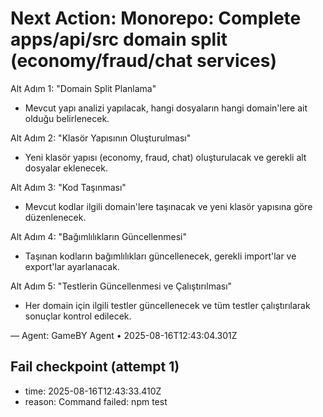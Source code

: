 # Next Action: Monorepo: Complete apps/api/src domain split (economy/fraud/chat services)

Alt Adım 1: "Domain Split Planlama"  
- Mevcut yapı analizi yapılacak, hangi dosyaların hangi domain'lere ait olduğu belirlenecek.

Alt Adım 2: "Klasör Yapısının Oluşturulması"  
- Yeni klasör yapısı (economy, fraud, chat) oluşturulacak ve gerekli alt dosyalar eklenecek.

Alt Adım 3: "Kod Taşınması"  
- Mevcut kodlar ilgili domain'lere taşınacak ve yeni klasör yapısına göre düzenlenecek.

Alt Adım 4: "Bağımlılıkların Güncellenmesi"  
- Taşınan kodların bağımlılıkları güncellenecek, gerekli import'lar ve export'lar ayarlanacak.

Alt Adım 5: "Testlerin Güncellenmesi ve Çalıştırılması"  
- Her domain için ilgili testler güncellenecek ve tüm testler çalıştırılarak sonuçlar kontrol edilecek.

— Agent: GameBY Agent • 2025-08-16T12:43:04.301Z


## Fail checkpoint (attempt 1)
- time: 2025-08-16T12:43:33.410Z
- reason: Command failed: npm test
